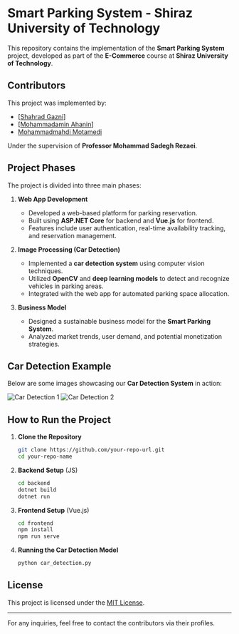# Smart Parking System - Shiraz University of Technology

This repository contains the implementation of the **Smart Parking System** project, developed as part of the **E-Commerce** course at **Shiraz University of Technology**.

## Contributors

This project was implemented by:

- [[Shahrad Gazni](https://github.com/Shahrad-Puver)]  
- [[Mohammadamin Ahanin](https://github.com/mohAhanin)]  
- [Mohammadmahdi Motamedi](#)  

Under the supervision of **Professor Mohammad Sadegh Rezaei**.

## Project Phases

The project is divided into three main phases:

1. **Web App Development**  
   - Developed a web-based platform for parking reservation.
   - Built using **ASP.NET Core** for backend and **Vue.js** for frontend.
   - Features include user authentication, real-time availability tracking, and reservation management.

2. **Image Processing (Car Detection)**  
   - Implemented a **car detection system** using computer vision techniques.
   - Utilized **OpenCV** and **deep learning models** to detect and recognize vehicles in parking areas.
   - Integrated with the web app for automated parking space allocation.

3. **Business Model**  
   - Designed a sustainable business model for the **Smart Parking System**.
   - Analyzed market trends, user demand, and potential monetization strategies.

## Car Detection Example

Below are some images showcasing our **Car Detection System** in action:

![Car Detection 1](path_to_image1.jpg)
![Car Detection 2](path_to_image2.jpg)

## How to Run the Project

1. **Clone the Repository**
   ```sh
   git clone https://github.com/your-repo-url.git
   cd your-repo-name
   ```

2. **Backend Setup** (JS)
   ```sh
   cd backend
   dotnet build
   dotnet run
   ```

3. **Frontend Setup** (Vue.js)
   ```sh
   cd frontend
   npm install
   npm run serve
   ```

4. **Running the Car Detection Model**
   ```sh
   python car_detection.py
   ```

## License

This project is licensed under the [MIT License](LICENSE).

---

For any inquiries, feel free to contact the contributors via their profiles.
